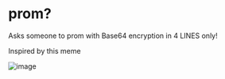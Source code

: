 # prom?
Asks someone to prom with Base64 encryption in 4 LINES only!


Inspired by this meme

![image](https://github.com/ShySkill/prom/assets/117660637/5890733d-ece0-45a6-88b8-65bdeca0d600)
